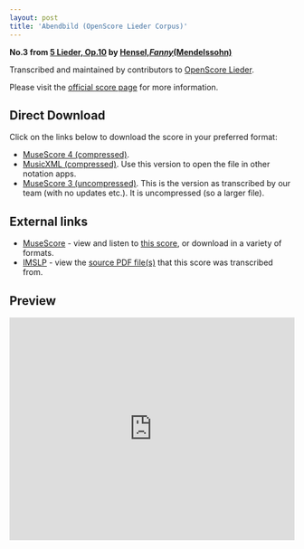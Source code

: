 ```yaml
---
layout: post
title: 'Abendbild (OpenScore Lieder Corpus)'
---
```


__No.3 from [5 Lieder, Op.10](https://fourscoreandmore.org/openscore/lieder/Hensel,_Fanny_%28Mendelssohn%29/5_Lieder,_Op.10/) by [Hensel,_Fanny_(Mendelssohn)](https://fourscoreandmore.org/openscore/lieder/Hensel,_Fanny_%28Mendelssohn%29)__

Transcribed and maintained by contributors to [OpenScore Lieder].

Please visit the [official score page] for more information.

[official score page]: https://musescore.com/openscore-lieder-corpus/scores/4919798
[OpenScore Lieder]: https://musescore.com/openscore-lieder-corpus

## Direct Download

Click on the links below to download the score in your preferred format:
- [MuseScore 4 (compressed)](https://fourscoreandmore.org/openscore/lieder/Hensel,_Fanny_%28Mendelssohn%29/5_Lieder,_Op.10/3_Abendbild.mscz).
- [MusicXML (compressed)](https://fourscoreandmore.org/openscore/lieder/Hensel,_Fanny_%28Mendelssohn%29/5_Lieder,_Op.10/3_Abendbild.mxl). Use this version to open the file in other notation apps.
- [MuseScore 3 (uncompressed)](https://raw.githubusercontent.com/OpenScore/Lieder/refs/heads/main/scores/Hensel,_Fanny_%28Mendelssohn%29/5_Lieder,_Op.10/3_Abendbild/lc4919798.mscx). This is the version as transcribed by our team (with no updates etc.). It is uncompressed (so a larger file).

## External links

- [MuseScore] - view and listen to [this score][MuseScore], or download in a variety of formats.
- [IMSLP] - view the [source PDF file(s)][IMSLP] that this score was transcribed from.

[MuseScore]: https://musescore.com/score/4919798
[IMSLP]: https://imslp.org/wiki/Special:ReverseLookup/100337

## Preview

<iframe width="100%" height="394" src="https://musescore.com/openscore-lieder-corpus/scores/4919798/embed" frameborder="0" allowfullscreen allow="autoplay; fullscreen"></iframe>
